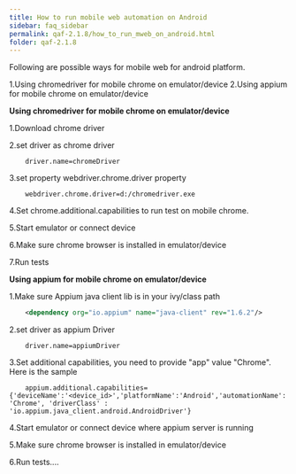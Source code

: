 ```yaml
---
title: How to run mobile web automation on Android
sidebar: faq_sidebar
permalink: qaf-2.1.8/how_to_run_mweb_on_android.html
folder: qaf-2.1.8
---
```


Following are possible ways for mobile web for android platform.

1.Using chromedriver for mobile chrome on emulator/device
2.Using appium for mobile chrome on  emulator/device


**Using chromedriver for  mobile chrome on  emulator/device**

1.Download chrome driver

2.set driver as chrome driver

```properties	
	driver.name=chromeDriver
```	
3.set property webdriver.chrome.driver property

```properties	
	webdriver.chrome.driver=d:/chromedriver.exe
```	

4.Set chrome.additional.capabilities to run test on mobile chrome.

5.Start emulator or connect device

6.Make sure chrome browser is installed in emulator/device

7.Run tests



**Using appium for  mobile chrome on  emulator/device**

1.Make sure Appium java client lib is in your ivy/class path

```xml	
    <dependency org="io.appium" name="java-client" rev="1.6.2"/>
```	
2.set driver as appium Driver

```properties
    driver.name=appiumDriver
```	
3.Set additional capabilities, you need to provide "app" value "Chrome". Here is the sample

```properties	
    appium.additional.capabilities={'deviceName':'<device_id>','platformName':'Android','automationName':'Appium','browserName': 'Chrome', 'driverClass' : 'io.appium.java_client.android.AndroidDriver'}
```	

4.Start emulator or connect device where appium server is running

5.Make sure chrome browser is installed in emulator/device

6.Run tests....

